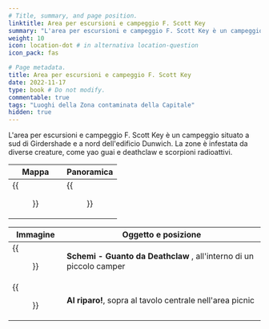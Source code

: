```yaml
---
# Title, summary, and page position.
linktitle: Area per escursioni e campeggio F. Scott Key
summary: "L'area per escursioni e campeggio F. Scott Key è un campeggio situato a sud di Girdershade e a nord dell'edificio Dunwich."
weight: 10
icon: location-dot # in alternativa location-question
icon_pack: fas

# Page metadata.
title: Area per escursioni e campeggio F. Scott Key
date: 2022-11-17
type: book # Do not modify.
commentable: true
tags: "Luoghi della Zona contaminata della Capitale"
hidden: true
---
```


L'area per escursioni e campeggio F. Scott Key è un campeggio situato a sud di Girdershade e a nord dell'edificio Dunwich. La zone è infestata da diverse creature, come yao guai e deathclaw e scorpioni radioattivi.

| Mappa                         | Panoramica          |
| ----------------------------- | ------------------- |
| {{<figure src="FSKT_Campground_loc.webp">}} | {{<figure src="Scott_Key.webp">}} |

| Immagine                                              | Oggetto e posizione                                                 |
| ----------------------------------------------------- | ------------------------------------------------------------------- |
| {{<figure src="F_Scott_Key_trail_and_campground_blue_print.webp">}} | **Schemi - Guanto da Deathclaw** , all'interno di un piccolo camper |
| {{<figure src="Duck_'n_cover_scott.webp">}}                         | **Al riparo!**, sopra al tavolo centrale nell'area picnic           |


